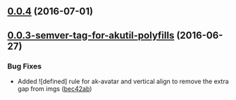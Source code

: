 <a name="0.0.4"></a>
## [0.0.4](https://aui-team-bot/https://bitbucket.org/atlassian/atlaskit/compare/0.0.3-semver-tag-for-akutil-polyfills...v0.0.4) (2016-07-01)



<a name="0.0.3-semver-tag-for-akutil-polyfills"></a>
## [0.0.3-semver-tag-for-akutil-polyfills](https://aui-team-bot/https://bitbucket.org/atlassian/atlaskit/compare/bec42ab...0.0.3-semver-tag-for-akutil-polyfills) (2016-06-27)


### Bug Fixes

* Added ![defined] rule for ak-avatar and vertical align to remove the extra gap from imgs ([bec42ab](https://aui-team-bot/https://bitbucket.org/atlassian/atlaskit/commits/bec42ab))



